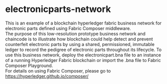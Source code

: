 # electronicparts-network
This is an example of a blockchain hyperledger fabric business network for electronic parts defined using Fabric Composer middleware.  
The purpose of this low-resolution prototype business network and chaincode is to illustrate how blockchain could help detect and prevent counterfeit electronic parts by using a shared, permissioned, immutable ledger to record the pedigree of electronic parts throughout its lifecycle.
To use this business network, deploy the electronicpart.bna file to an instance of a running Hyperledger Fabric blockchain or import the .bna file to Fabric Composer Playground.  
For details on using Fabric Composer, please go to https://hyperledger.github.io/composer/
